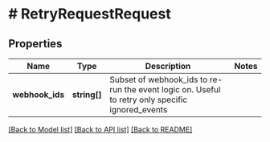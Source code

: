 # # RetryRequestRequest

## Properties

Name | Type | Description | Notes
------------ | ------------- | ------------- | -------------
**webhook_ids** | **string[]** | Subset of webhook_ids to re-run the event logic on. Useful to retry only specific ignored_events |

[[Back to Model list]](../../README.md#models) [[Back to API list]](../../README.md#endpoints) [[Back to README]](../../README.md)
